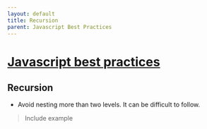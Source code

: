 ```yaml
---
layout: default
title: Recursion
parent: Javascript Best Practices
---
```

# [Javascript best practices](./Contents.md)
## Recursion
* Avoid nesting more than two levels. It can be difficult to follow.
> Include example

